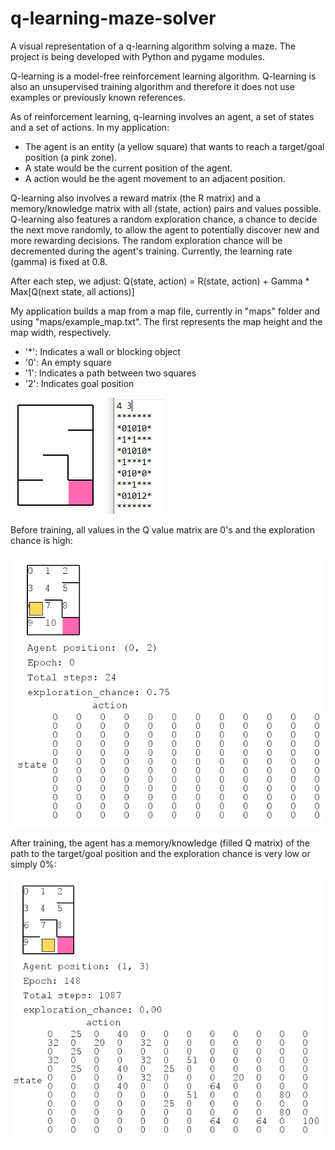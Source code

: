 # q-learning-maze-solver

A visual representation of a q-learning algorithm solving a maze. The project is being developed with Python and pygame modules. 

Q-learning is a model-free reinforcement learning algorithm. Q-learning is also an unsupervised training algorithm and therefore it does not use examples or previously known references.

As of reinforcement learning, q-learning involves an agent, a set of states and a set of actions. In my application: 

* The agent is an entity (a yellow square) that wants to reach a target/goal position (a pink zone).
* A state would be the current position of the agent.
* A action would be the agent movement to an adjacent position.

Q-learning also involves a reward matrix (the R matrix) and a memory/knowledge matrix with all (state, action) pairs and values possible. Q-learning also features a random exploration chance, a chance to decide the next move randomly, to allow the agent to potentially discover new and more rewarding decisions. The random exploration chance will be decremented during the agent's training. Currently, the learning rate (gamma) is fixed at 0.8.

After each step, we adjust: Q(state, action) = R(state, action) + Gamma * Max[Q(next state, all actions)]

My application builds a map from a map file, currently in "maps" folder and using "maps/example_map.txt". The first represents the map height and the map width, respectively.

* '*': Indicates a wall or blocking object
* '0': An empty square
* '1': Indicates a path between two squares
* '2': Indicates goal position

![](pictures/q-learning_map.PNG)

Before training, all values in the Q value matrix are 0's and the exploration chance is high:

![](pictures/q-learning_untrained.PNG)

After training, the agent has a memory/knowledge (filled Q matrix) of the path to the target/goal position and the exploration chance is very low or simply 0%:

![](pictures/q-learning_trained.PNG)
